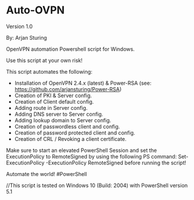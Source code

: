 # Auto-OVPN
Version 1.0

By: Arjan Sturing

OpenVPN automation Powershell script for Windows.

Use this script at your own risk!

This script automates the following:

- Installation of OpenVPN 2.4.x (latest) & Power-RSA (see: https://github.com/arjansturing/Power-RSA)
- Creation of PKI & Server config.
- Creation of Client default config.
- Adding route in Server config.
- Adding DNS server to Server config.
- Adding lookup domain to Server config.
- Creation of passwordless client and config.
- Creation of password protected client and config.
- Creation of CRL / Revoking a client certificate.

Make sure to start an elevated PowerShell Session and set the ExecutionPolicy to RemoteSigned by using the following PS command: Set-ExecutionPolicy -ExecutionPolicy RemoteSigned before running the script!

Automate the world! #PowerShell

//This script is tested on Windows 10 (Build: 2004) with PowerShell version 5.1
